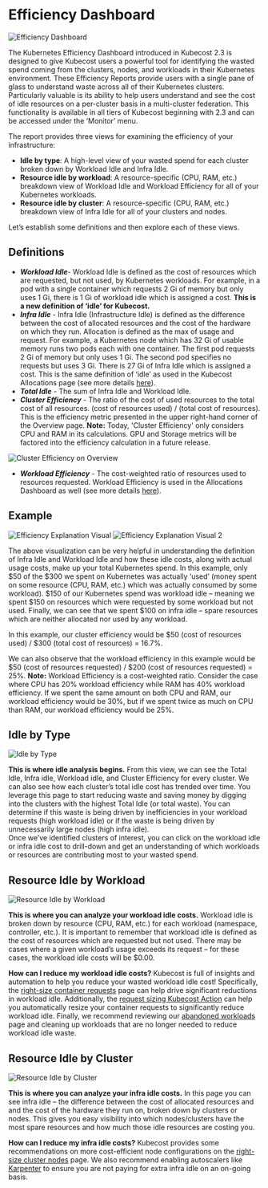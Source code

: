 # Efficiency Dashboard

![Efficiency Dashboard](/images/efficiency-dashboard-1.png)

The Kubernetes Efficiency Dashboard introduced in Kubecost 2.3 is designed to give Kubecost users a powerful tool for identifying the wasted spend coming from the clusters, nodes, and workloads in their Kubernetes environment.
These Efficiency Reports provide users with a single pane of glass to understand waste across all of their Kubernetes clusters. Particularly valuable is its ability to help  users understand and see the cost of idle resources on a per-cluster basis in a multi-cluster federation.
This functionality is available in all tiers of Kubecost beginning with 2.3 and can be accessed under the ‘Monitor’ menu.

The report provides three views for examining the efficiency of your infrastructure:

- **Idle by type**: A high-level view of your wasted spend for each cluster broken down by Workload Idle and Infra Idle.
- **Resource idle by workload**: A resource-specific (CPU, RAM, etc.) breakdown view of Workload Idle and Workload Efficiency for all of your Kubernetes workloads.
- **Resource idle by cluster**: A resource-specific (CPU, RAM, etc.) breakdown view of Infra Idle for all of your clusters and nodes.

Let’s establish some definitions and then explore each of these views.

## Definitions

- _**Workload Idle**_- Workload Idle is defined as the cost of resources which are requested, but not used, by Kubernetes workloads.
For example, in a pod with a single container which requests 2 Gi of memory but only uses 1 Gi, there is 1 Gi of workload idle which is assigned a cost. **This is a new definition of ‘idle’ for Kubecost.**
- _**Infra Idle**_ - Infra Idle (Infrastructure Idle) is defined as the difference between the cost of allocated resources and the cost of the hardware on which they run. Allocation is defined as the max of usage and request.
For example, a Kubernetes node which has 32 Gi of usable memory runs two pods each with one container. The first pod requests 2 Gi of memory but only uses 1 Gi. The second pod specifies no requests but uses 3 Gi. There is 27 Gi of Infra Idle which is assigned a cost. This is the same definition of ‘idle’ as used in the Kubecost Allocations page (see more details [here](/using-kubecost/navigating-the-kubecost-ui/cost-allocation/efficiency-idle.md)).
- _**Total Idle**_ - The sum of Infra Idle and Workload Idle.
- _**Cluster Efficiency**_ - The ratio of the cost of used resources to the total cost of all resources. (cost of resources used) / (total cost of resources). This is the efficiency metric presented in the upper right-hand corner of the Overview page. **Note:** Today, 'Cluster Efficiency' only considers CPU and RAM in its calculations. GPU and Storage metrics will be factored into the efficiency calculation in a future release.

![Cluster Efficiency on Overview](/images/efficiency-cluster-efficiency-on-overview.png)

- _**Workload Efficiency**_ - The cost-weighted ratio of resources used to resources requested. Workload Efficiency is used in the Allocations Dashboard as well (see more details [here](/using-kubecost/navigating-the-kubecost-ui/cost-allocation/efficiency-idle)).

## Example

![Efficiency Explanation Visual](/images/efficiency-explanation-visual-1.jpg)
![Efficiency Explanation Visual 2](/images/efficiency-explanation-visual-2.jpg)

The above visualization can be very helpful in understanding the definition of Infra Idle and Workload Idle and how these idle costs, along with actual usage costs, make up your total Kubernetes spend.
In this example, only $50 of the $300 we spent on Kubernetes was actually ‘used’ (money spent on some resource (CPU, RAM, etc.) which was actually consumed by some workload).
$150 of our Kubernetes spend was workload idle – meaning we spent $150 on resources which were requested by some workload but not used. Finally, we can see that we spent $100 on infra idle – spare resources which are neither allocated nor used by any workload.

In this example, our cluster efficiency would be $50 (cost of resources used) / $300 (total cost of resources) = 16.7%.

We can also observe that the workload efficiency in this example would be $50 (cost of resources requested) / $200 (cost of resources requested) = 25%.
**Note:** Workload Efficiency is a cost-weighted ratio. Consider the case where CPU has 20% workload efficiency while RAM has 40% workload efficiency.
If we spent the same amount on both CPU and RAM, our workload efficiency would be 30%, but if we spent twice as much on CPU than RAM, our workload efficiency would be 25%.

## Idle by Type

![Idle by Type](/images/efficiency-dashboard-1.png)

**This is where idle analysis begins.** From this view, we can see the Total Idle, Infra idle, Workload idle, and Cluster Efficiency for every cluster.
We can also see how each cluster’s total idle cost has trended over time. You leverage this page to start reducing waste and saving money by digging into the clusters with the highest Total Idle (or total waste).
You can determine if this waste is being driven by inefficiencies in your workload requests (high workload idle) or if the waste is being driven by unnecessarily large nodes (high infra idle).  
Once we’ve identified clusters of interest, you can click on the workload idle or infra idle cost to drill-down and get an understanding of which workloads or resources are contributing most to your wasted spend.

## Resource Idle by Workload

![Resource Idle by Workload](/images/efficiency-workload-view.png)

**This is where you can analyze your workload idle costs.** Workload idle is broken down by resource (CPU, RAM, etc.) for each workload (namespace, controller, etc.).
It is important to remember that workload idle is defined as the cost of resources which are requested but not used. There may be cases where a given workload’s usage exceeds its request – for these cases, the workload idle costs will be $0.00.

**How can I reduce my workload idle costs?**
Kubecost is full of insights and automation to help you reduce your wasted workload idle cost!
Specifically, the [right-size container requests](/using-kubecost/navigating-the-kubecost-ui/savings/container-request-right-sizing-recommendations.md) page can help drive significant reductions in workload idle.
Additionally, the [request sizing Kubecost Action](/using-kubecost/navigating-the-kubecost-ui/savings/savings-actions.md) can help you automatically resize your container requests to significantly reduce workload idle.
Finally, we recommend reviewing our [abandoned workloads](/using-kubecost/navigating-the-kubecost-ui/savings/abandoned-workloads.md) page and cleaning up workloads that are no longer needed to reduce workload idle waste.

## Resource Idle by Cluster

![Resource Idle by Cluster](/images/efficiency-infraidle-view.png)

**This is where you can analyze your infra idle costs.**  In this page you can see infra idle – the difference between the cost of allocated resources and and the cost of the hardware they run on, broken down by clusters or nodes.
This gives you easy visibility into which nodes/clusters have the most spare resources and how much those idle resources are costing you.

**How can I reduce my infra idle costs?**
Kubecost provides some recommendations on  more cost-efficient node configurations on the [right-size cluster nodes](/using-kubecost/navigating-the-kubecost-ui/savings/cluster-right-sizing-recommendations.md) page. We also recommend enabling autoscalers like [Karpenter](https://karpenter.sh/) to ensure you are not paying for extra infra idle on an on-going basis.
